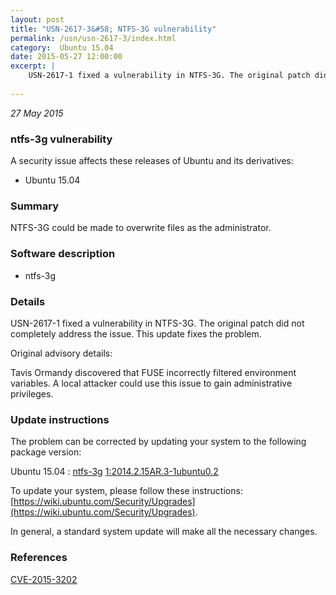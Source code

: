 ```yaml
---
layout: post
title: "USN-2617-3&#58; NTFS-3G vulnerability"
permalink: /usn/usn-2617-3/index.html
category:  Ubuntu 15.04
date: 2015-05-27 12:00:00
excerpt: |
    USN-2617-1 fixed a vulnerability in NTFS-3G. The original patch did not completely address the issue. This update fixes the problem.
    
--- 
```

 
 

*27 May 2015*

### ntfs-3g vulnerability

A security issue affects these releases of Ubuntu and its derivatives:

* Ubuntu 15.04

### Summary

NTFS-3G could be made to overwrite files as the administrator. 

### Software description

* ntfs-3g 

### Details

USN-2617-1 fixed a vulnerability in NTFS-3G. The original patch did not completely address the issue. This update fixes the problem.

Original advisory details:

 Tavis Ormandy discovered that FUSE incorrectly filtered environment variables. A local attacker could use this issue to gain administrative privileges. 

### Update instructions

The problem can be corrected by updating your system to the following package version:

Ubuntu 15.04
 : [ntfs-3g](https://launchpad.net/ubuntu/+source/ntfs-3g) <span> [1:2014.2.15AR.3-1ubuntu0.2](https://launchpad.net/ubuntu/+source/ntfs-3g/1:2014.2.15AR.3-1ubuntu0.2) </span> 

To update your system, please follow these instructions: [https://wiki.ubuntu.com/Security/Upgrades](https://wiki.ubuntu.com/Security/Upgrades).

In general, a standard system update will make all the necessary changes. 

### References

 
 [CVE-2015-3202](http://people.ubuntu.com/~ubuntu-security/cve/CVE-2015-3202)
 

